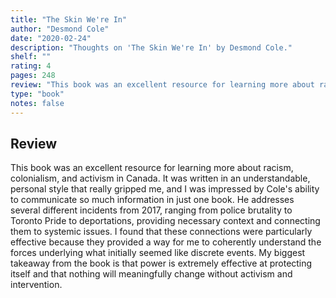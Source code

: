 ```yaml
---
title: "The Skin We're In"
author: "Desmond Cole"
date: "2020-02-24"
description: "Thoughts on 'The Skin We're In' by Desmond Cole."
shelf: ""
rating: 4
pages: 248
review: "This book was an excellent resource for learning more about racism, colonialism, and activism in Canada. It was written in an understandable, personal style that really gripped me, and I was impressed by Cole's ability to communicate so much information in just one book. He addresses several different incidents from 2017, ranging from police brutality to Toronto Pride to deportations, providing necessary context and connecting them to systemic issues. I found that these connections were particularly effective because they provided a way for me to coherently understand the forces underlying what initially seemed like discrete events. My biggest takeaway from the book is that power is extremely effective at protecting itself and that nothing will meaningfully change without activism and intervention. "
type: "book"
notes: false
---
```


## Review

This book was an excellent resource for learning more about racism, colonialism, and activism in Canada. It was written in an understandable, personal style that really gripped me, and I was impressed by Cole's ability to communicate so much information in just one book. He addresses several different incidents from 2017, ranging from police brutality to Toronto Pride to deportations, providing necessary context and connecting them to systemic issues. I found that these connections were particularly effective because they provided a way for me to coherently understand the forces underlying what initially seemed like discrete events. My biggest takeaway from the book is that power is extremely effective at protecting itself and that nothing will meaningfully change without activism and intervention.
